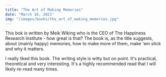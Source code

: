 ```yaml
---
title: "The Art of Making Memories"
date: "March 16, 2021"
img: "/images/books/the_art_of_making_memories.jpg"
---
```


This bok is written by Meik Wiking who is the CEO of The Happiness Research Institute - how great is that? The book is, as the title suggests, about (mainly happy) memories, how to make more of them, make 'em stick and why it matters.

I really liked this book. The writing style is witty but on point. It's practical, theoretical and very interesting. It's a highly recommended read that I will likely re-read many times.